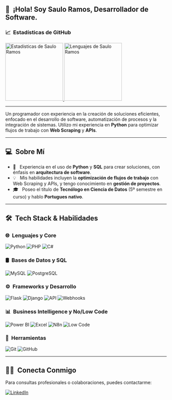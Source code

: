 ## 👋 &nbsp;¡Hola! Soy Saulo Ramos, Desarrollador de Software.
### 📈 &nbsp;Estadísticas de GitHub 

<p>
<a href="https://github.com/sauloramos">
  <img height="180em" src="https://github-readme-stats.vercel.app/api?username=cdthomp1&show_icons=true&theme=radical" alt="Estadísticas de Saulo Ramos" />
  <img height="180em" src="https://github-readme-stats-eight-theta.vercel.app/api/top-langs/?username=cdthomp1&theme=radical&layout=compact&exclude_lang=java+r" alt="Lenguajes de Saulo Ramos" />
</a>
</p>

---

Un programador con experiencia en la creación de soluciones eficientes, enfocado en el desarrollo de software, automatización de procesos y la integración de sistemas. Utilizo mi experiencia en **Python** para optimizar flujos de trabajo con **Web Scraping** y **APIs**.

---



## 💻 &nbsp;Sobre Mí

* 🤔 &nbsp; Experiencia en el uso de **Python** y **SQL** para crear soluciones, con énfasis en **arquitectura de software**.
* 💡 &nbsp; Mis habilidades incluyen la **optimización de flujos de trabajo** con Web Scraping y APIs, y tengo conocimiento en **gestión de proyectos**.
* 🎓 &nbsp; Poseo el título de **Tecnólogo en Ciencia de Datos** (5º semestre en curso) y hablo **Portugues nativo**.

---

## 🛠️ &nbsp;Tech Stack & Habilidades


### 🌐 &nbsp;Lenguajes y Core
![Python](https://img.shields.io/badge/Python-3670A0?style=flat&logo=python&logoColor=ffdd54)
![PHP](https://img.shields.io/badge/PHP-777BB4?style=flat&logo=php&logoColor=white)
![C#](https://img.shields.io/badge/C%23-239120?style=flat&logo=c-sharp&logoColor=white)

### 🛢 &nbsp;Bases de Datos y SQL
![MySQL](https://img.shields.io/badge/MySQL-00000F?style=flat&logo=mysql&logoColor=white)
![PostgreSQL](https://img.shields.io/badge/PostgreSQL-316192?style=flat&logo=postgresql&logoColor=white)

### ⚙️ &nbsp;Frameworks y Desarrollo
![Flask](https://img.shields.io/badge/Flask-000000?style=flat&logo=flask&logoColor=white)
![Django](https://img.shields.io/badge/Django-092E20?style=flat&logo=django&logoColor=white)
![API](https://img.shields.io/badge/API-555555?style=flat&logo=semantic-web&logoColor=white)
![Webhooks](https://img.shields.io/badge/Webhooks-000000?style=flat&logo=webhook&logoColor=white)

### 📊 &nbsp;Business Intelligence y No/Low Code
![Power BI](https://img.shields.io/badge/Power%20BI-F2C811?style=flat&logo=power-bi&logoColor=black)
![Excel](https://img.shields.io/badge/Excel-217346?style=flat&logo=microsoft-excel&logoColor=white)
![N8n](https://img.shields.io/badge/N8n-FF5733?style=flat&logo=n8n&logoColor=white)
![Low Code](https://img.shields.io/badge/No%2FLow%20Code-4B0082?style=flat&labelColor=555555) 

### 🔧 &nbsp;Herramientas
![Git](https://img.shields.io/badge/Git-F05032?style=flat&logo=git&logoColor=white)
![GitHub](https://img.shields.io/badge/GitHub-100000?style=flat&logo=github&logoColor=white)

---


## 🤝🏻 &nbsp;Conecta Conmigo

Para consultas profesionales o colaboraciones, puedes contactarme:

<p align="left">
<a href="https://www.linkedin.com/in/ramos-saulo"><img src="https://img.shields.io/badge/-Saulo%20Ramos-0077B5?style=flat-square&logo=Linkedin&logoColor=white" alt="LinkedIn"/></a>

</p>
